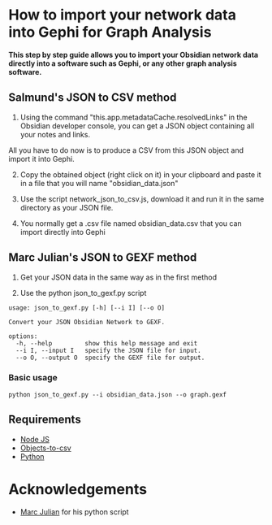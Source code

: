 # How to import your network data into Gephi for Graph Analysis

**This step by step guide allows you to import your Obsidian network data directly into a software such as Gephi, or any other graph analysis software.**

## Salmund's JSON to CSV method

1. Using the command "this.app.metadataCache.resolvedLinks" in the Obsidian developer console, you can get a JSON object containing all your notes and links.

All you have to do now is to produce a CSV from this JSON object and import it into Gephi.

2. Copy the obtained object (right click on it) in your clipboard and paste it in a file that you will name "obsidian_data.json"

3. Use the script network_json_to_csv.js, download it and run it in the same directory as your JSON file.

4. You normally get a .csv file named obsidian_data.csv that you can import directly into Gephi

## Marc Julian's JSON to GEXF method

1. Get your JSON data in the same way as in the first method

2. Use the python json_to_gexf.py script

```
usage: json_to_gexf.py [-h] [--i I] [--o O]

Convert your JSON Obsidian Network to GEXF.

options:
  -h, --help         show this help message and exit
  --i I, --input I   specify the JSON file for input.
  --o O, --output O  specify the GEXF file for output.
```

### Basic usage

```
python json_to_gexf.py --i obsidian_data.json --o graph.gexf
```

## Requirements

- [Node JS](https://nodejs.org/en/)
- [Objects-to-csv](https://www.npmjs.com/package/objects-to-csv)
- [Python](https://www.python.org/)

# Acknowledgements

- [Marc Julian](https://www.marc-julian.de/) for his python script
